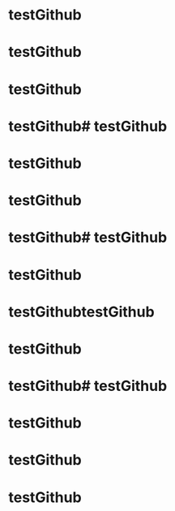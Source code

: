 # testGithub

# testGithub

# testGithub
# testGithub# testGithub

# testGithub

# testGithub
# testGithub# testGithub

# testGithub

# testGithubtestGithub

# testGithub
# testGithub# testGithub

# testGithub

# testGithub
# testGithub
